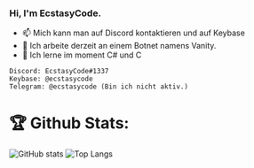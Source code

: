 ### Hi, I'm EcstasyCode. 
- 📫 Mich kann man auf Discord kontaktieren und auf Keybase
- 🔭 Ich arbeite derzeit an einem Botnet namens Vanity.
- 🌱 Ich lerne im moment C# und C
```
Discord: EcstasyCode#1337
Keybase: @ecstasycode
Telegram: @ecstasycode (Bin ich nicht aktiv.)
```

# 🏆 Github Stats:
![GitHub stats](https://github-readme-stats.vercel.app/api?username=CharalambosIoannou&show_icons=true&theme=tokyonight)
![Top Langs](https://github-readme-stats.vercel.app/api/top-langs/?username=CharalambosIoannou&theme=tokyonight)
